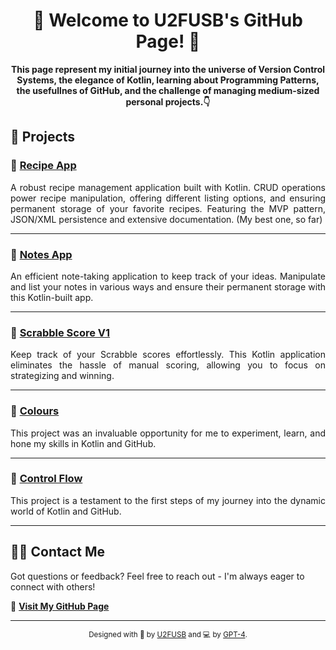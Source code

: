 <h1 align="center">👋 Welcome to U2FUSB's GitHub Page! 👋</h1>

<p align="center">
    <strong>This page represent my initial journey into the universe of Version Control Systems, the elegance of Kotlin, learning about Programming Patterns, the usefullnes of GitHub, and the challenge of managing medium-sized personal projects.👇</strong>
</

---

## 🚀 Projects

### 🔹 [Recipe App](https://github.com/U2FUSB/recipeApp)

<p align="justify">
A robust recipe management application built with Kotlin. CRUD operations power recipe manipulation, offering different listing options, and ensuring permanent storage of your favorite recipes. Featuring the MVP pattern, JSON/XML persistence and extensive documentation. (My best one, so far)
</p>

---

### 🔹 [Notes App](https://github.com/U2FUSB/notes-app)

<p align="justify">
An efficient note-taking application to keep track of your ideas. Manipulate and list your notes in various ways and ensure their permanent storage with this Kotlin-built app.
</p>

---

### 🔹 [Scrabble Score V1](https://github.com/U2FUSB/scrabbleScoreV1)

<p align="justify">
Keep track of your Scrabble scores effortlessly. This Kotlin application eliminates the hassle of manual scoring, allowing you to focus on strategizing and winning.
</p>

---

### 🔹 [Colours](https://github.com/U2FUSB/colours)

<p align="justify">
This project was an invaluable opportunity for me to experiment, learn, and hone my skills in Kotlin and GitHub.
</p>

---

### 🔹 [Control Flow](https://github.com/U2FUSB/controllFlow)

<p align="justify">
This project is a testament to the first steps of my journey into the dynamic world of Kotlin and GitHub.
</p>

---

## 🙋‍♂️ Contact Me

Got questions or feedback? Feel free to reach out - I'm always eager to connect with others!

🔗 **[Visit My GitHub Page](https://github.com/U2FUSB/)**

---

<div align="center">
  <sub>Designed with 🧠 by <a href="https://github.com/U2FUSB">U2FUSB</a> and 💻 by <a href="https://openai.com/research/#gpt">GPT-4</a>.</sub>
</div>
